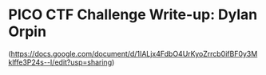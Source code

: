 # PICO CTF Challenge Write-up: Dylan Orpin

(https://docs.google.com/document/d/1IALjx4FdbO4UrKyoZrrcb0ifBF0y3Mklffe3P24s--I/edit?usp=sharing)
